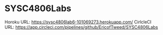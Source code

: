 # SYSC4806Labs
Horoku URL:  https://sysc4806lab6-101069273.herokuapp.com/
CirlcleCI URL: https://app.circleci.com/pipelines/github/EricofTweed/SYSC4806Labs
